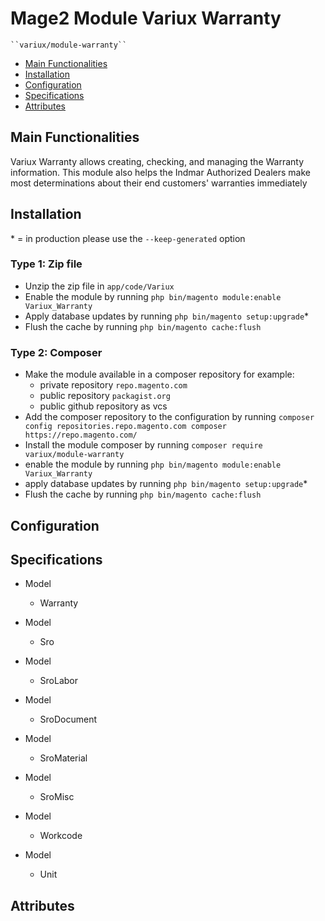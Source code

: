 # Mage2 Module Variux Warranty

    ``variux/module-warranty``

 - [Main Functionalities](#markdown-header-main-functionalities)
 - [Installation](#markdown-header-installation)
 - [Configuration](#markdown-header-configuration)
 - [Specifications](#markdown-header-specifications)
 - [Attributes](#markdown-header-attributes)


## Main Functionalities
Variux Warranty allows creating, checking, and managing the Warranty information. This module also helps the Indmar Authorized Dealers make most determinations about their end customers' warranties immediately

## Installation
\* = in production please use the `--keep-generated` option

### Type 1: Zip file

 - Unzip the zip file in `app/code/Variux`
 - Enable the module by running `php bin/magento module:enable Variux_Warranty`
 - Apply database updates by running `php bin/magento setup:upgrade`\*
 - Flush the cache by running `php bin/magento cache:flush`

### Type 2: Composer

 - Make the module available in a composer repository for example:
    - private repository `repo.magento.com`
    - public repository `packagist.org`
    - public github repository as vcs
 - Add the composer repository to the configuration by running `composer config repositories.repo.magento.com composer https://repo.magento.com/`
 - Install the module composer by running `composer require variux/module-warranty`
 - enable the module by running `php bin/magento module:enable Variux_Warranty`
 - apply database updates by running `php bin/magento setup:upgrade`\*
 - Flush the cache by running `php bin/magento cache:flush`


## Configuration




## Specifications

 - Model
	- Warranty

 - Model
	- Sro

 - Model
	- SroLabor

 - Model
	- SroDocument

 - Model
	- SroMaterial

 - Model
	- SroMisc

 - Model
	- Workcode

 - Model
	- Unit


## Attributes



